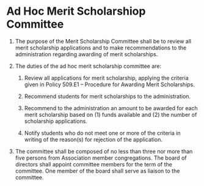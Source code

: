 # Ad Hoc Merit Scholarshiop Committee

1. The purpose of the Merit Scholarship Committee shall be to review all merit scholarship applications and to make recommendations to the administration regarding awarding of merit scholarships. 

1. The duties of the ad hoc merit scholarship committee are: 

    1. Review all applications for merit scholarship, applying the criteria given in Policy 509.E1 – Procedure for Awarding Merit Scholarships. 

    1. Recommend students for merit scholarships to the administration. 

    1. Recommend to the administration an amount to be awarded for each merit scholarship based on (1) funds available and (2) the number of scholarship applications. 

    1. Notify students who do not meet one or more of the criteria in writing of the reason(s) for rejection of the application. 

1. The committee shall be composed of no less than three nor more than five persons from Association member congregations. The board of directors shall appoint committee members for the term of the committee. One member of the board shall serve as liaison to the committee. 

